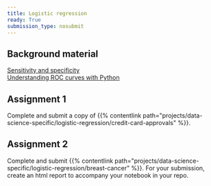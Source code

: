 ```yaml
---
title: Logistic regression
ready: True
submission_type: nosubmit
---
```


## Background material

[Sensitivity and specificity](https://en.wikipedia.org/wiki/Sensitivity_and_specificity)  
[Understanding ROC curves with Python](https://stackabuse.com/understanding-roc-curves-with-python/)

## Assignment 1

Complete and submit a copy of {{% contentlink path="projects/data-science-specific/logistic-regression/credit-card-approvals" %}}.

## Assignment 2

Complete and submit {{% contentlink path="projects/data-science-specific/logistic-regression/breast-cancer" %}}. For your submission, create an html report to accompany your notebook in your repo.
